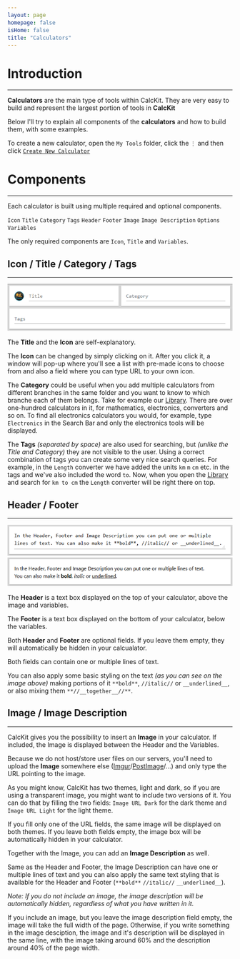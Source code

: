 ```yaml
---
layout: page
homepage: false
isHome: false
title: "Calculators"
---
```


# Introduction

---

**Calculators** are the main type of tools within CalcKit. They are very easy to build and represent the largest portion of tools in **CalcKit**

Below I'll try to explain all components of the **calculators** and how to build them, with some examples.

To create a new calculator, open the `My Tools` folder, click the `⋮` and then click [`Create New Calculator`](https://app.calckit.io/create/converter)

# Components

---

Each calculator is built using multiple required and optional components.

`Icon` `Title` `Category` `Tags` `Header` `Footer` `Image` `Image Description` `Options` `Variables`

The only required components are `Icon`, `Title` and `Variables`.

## Icon / Title / Category / Tags

---

![Icon Title Category Tags](https://raw.githubusercontent.com/IvanGavrilov/calckit/master/images/icon_title_category_tags.png)

The **Title** and the **Icon** are self-explanatory.

The **Icon** can be changed by simply clicking on it. After you click it, a window will pop-up where you'll see a list with pre-made icons to choose from and also a field where you can type URL to your own icon.

The **Category** could be useful when you add multiple calculators from different branches in the same folder and you want to know to which branche each of them belongs. Take for example our [Library](https://app.calckit.io/library). There are over one-hundred calculators in it, for mathematics, electronics, converters and so on. To find all electronics calculators you would, for example, type `Electronics` in the Search Bar and only the electronics tools will be displayed.

The **Tags** *(separated by space)* are also used for searching, but *(unlike the Title and Category)* they are not visible to the user. Using a correct combination of tags you can create some very nice search queries. For example, in the `Length` converter we have added the units `km` `m` `cm` etc. in the tags and we've also included the word `to`. Now, when you open the [Library](https://app.calckit.io/library) and search for `km to cm` the `Length` converter will be right there on top.

## Header / Footer

---

![Header Footer](https://raw.githubusercontent.com/IvanGavrilov/calckit/master/images/header_footer.png)

The **Header** is a text box displayed on the top of your calculator, above the image and variables.

The **Footer** is a text box displayed on the bottom of your calculator, below the variables.

Both **Header** and **Footer** are optional fields. If you leave them empty, they will automatically be hidden in your calcualator.

Both fields can contain one or multiple lines of text.

You can also apply some basic styling on the text *(as you can see on the image above)* making portions of it `**bold**`, `//italic//` or `__underlined__`, or also mixing them `**//__together__//**`.

## Image / Image Description

---

CalcKit gives you the possibility to insert an **Image** in your calculator. If included, the Image is displayed between the Header and the Variables.

Because we do not host/store user files on our servers, you'll need to upload the **Image** somewhere else ([Imgur](https://imgur.com/upload)/[PostImage](https://postimages.org/)/...) and only type the URL pointing to the image.

As you might know, CalcKit has two themes, light and dark, so if you are using a transparent image, you might want to include two versions of it. You can do that by filling the two fields: `Image URL Dark` for the dark theme and `Image URL Light` for the light theme.

If you fill only one of the URL fields, the same image will be displayed on both themes. If you leave both fields empty, the image box will be automatically hidden in your calculator.

Together with the Image, you can add an **Image Description** as well.

Same as the Header and Footer, the Image Description can have one or multiple lines of text and you can also apply the same text styling that is available for the Header and Footer (`**bold**` `//italic//` `__underlined__`).

*Note: If you do not include an image, the image description will be automatically hidden, regardless of what you have written in it.*

If you include an image, but you leave the image description field empty, the image will take the full width of the page. Otherwise, if you write something in the image desciption, the image and it's description will be displayed in the same line, with the image taking around 60% and the description around 40% of the page width.
